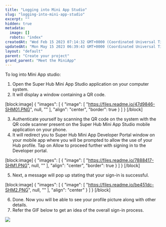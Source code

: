 ```yaml
---
title: "Logging into Mini App Studio"
slug: "logging-into-mini-app-studio"
excerpt: ""
hidden: true
metadata: 
  image: []
  robots: "index"
createdAt: "Wed Feb 15 2023 07:14:32 GMT+0000 (Coordinated Universal Time)"
updatedAt: "Mon May 15 2023 06:39:43 GMT+0000 (Coordinated Universal Time)"
layout: "default"
parent: "Create your project"
grand_parent: "Meet the MiniApp"
---
```

To log into Mini App studio:

1. Open the Super Hub Mini App Studio application on your computer system.
2. It will display a window containing a QR code.

[block:image]
{
  "images": [
    {
      "image": [
        "https://files.readme.io/47d9846-SHM01.PNG",
        null,
        ""
      ],
      "align": "center",
      "border": true
    }
  ]
}
[/block]


3. Authenticate yourself by scanning the QR code on the system with the QR code scanner present on the Super Hub Mini App Studio mobile application on your phone.
4. It will redirect you to Super Hub Mini App Developer Portal window on your mobile app where you will be prompted to allow the use of your Hub profile. Tap on Allow to proceed further with signing in to the Developer portal.

[block:image]
{
  "images": [
    {
      "image": [
        "https://files.readme.io/7888417-SHM1.PNG",
        null,
        ""
      ],
      "align": "center",
      "border": true
    }
  ]
}
[/block]


5. Next, a message will pop up stating that your sign-in is successful.

[block:image]
{
  "images": [
    {
      "image": [
        "https://files.readme.io/be451dc-SHM2.PNG",
        null,
        ""
      ],
      "align": "center"
    }
  ]
}
[/block]


6. Done. Now you will be able to see your profile picture along with other details.
7. Refer the GIF below to get an idea of the overall sign-in process.

![](https://files.readme.io/7a60018-Jan-19-2023_15-56-48.gif)

